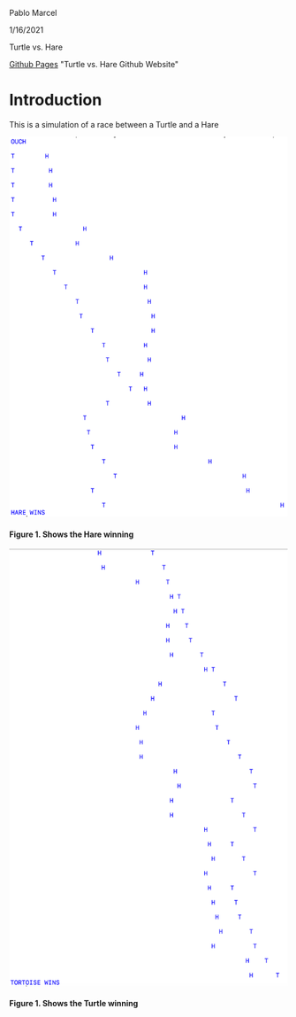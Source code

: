 Pablo Marcel

 1/16/2021

 Turtle vs. Hare
 
[Github Pages](https://pablomarcel.github.io/TurtleVsHare/) "Turtle vs. Hare Github Website"

# Introduction

 This is a simulation of a race between a Turtle and a Hare

![Turtle vs. Hare](turtle-vs-hare.png)
#### Figure 1. Shows the Hare winning 

![Turtle vs. Hare](turtle-wins.png)
#### Figure 1. Shows the Turtle winning 
